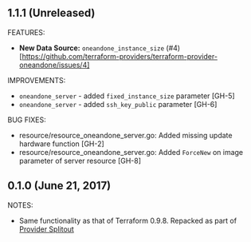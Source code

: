 ## 1.1.1 (Unreleased)

FEATURES:

* **New Data Source:** `oneandone_instance_size` (#4)[https://github.com/terraform-providers/terraform-provider-oneandone/issues/4]

IMPROVEMENTS: 

* `oneandone_server` - added `fixed_instance_size` parameter [GH-5]
* `oneandone_server` - added `ssh_key_public` parameter [GH-6]

BUG FIXES:

* resource/resource_oneandone_server.go: Added missing update hardware function [GH-2]
* resource/resource_oneandone_server.go: Added `ForceNew` on image parameter of server resource [GH-8]



## 0.1.0 (June 21, 2017)

NOTES:

* Same functionality as that of Terraform 0.9.8. Repacked as part of [Provider Splitout](https://www.hashicorp.com/blog/upcoming-provider-changes-in-terraform-0-10/)
